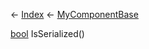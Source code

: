 ← [Index](Api-Index) ← [MyComponentBase](VRage.Game.Components.MyComponentBase)

[bool](System.Boolean) IsSerialized()